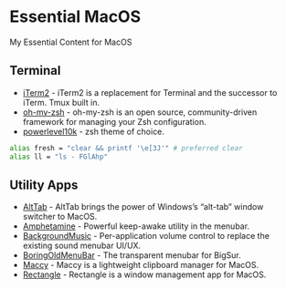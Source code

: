 # Essential MacOS
My Essential Content for MacOS

## Terminal
* [iTerm2](https://iterm2.com/) - iTerm2 is a replacement for Terminal and the successor to iTerm. Tmux built in.
* [oh-my-zsh](https://ohmyz.sh/) - oh-my-zsh is an open source, community-driven framework for managing your Zsh configuration.
* [powerlevel10k](https://github.com/romkatv/powerlevel10k) - zsh theme of choice.

```sh
alias fresh = "clear && printf '\e[3J'" # preferred clear
alias ll = "ls - FGlAhp"
```

## Utility Apps
* [AltTab](https://github.com/lwouis/alt-tab-macos) - AltTab brings the power of Windows’s “alt-tab” window switcher to MacOS.
* [Amphetamine](https://apps.apple.com/us/app/amphetamine/id937984704?mt=12) - Powerful keep-awake utility in the menubar.
* [BackgroundMusic](https://github.com/kyleneideck/BackgroundMusic) - Per-application volume control to replace the existing sound menubar UI/UX.
* [BoringOldMenuBar](https://www.publicspace.net/BoringOldMenuBar/) - The transparent menubar for BigSur.
* [Maccy](https://github.com/p0deje/Maccy) - Maccy is a lightweight clipboard manager for MacOS.
* [Rectangle](https://github.com/rxhanson/Rectangle) - Rectangle is a window management app for MacOS.
